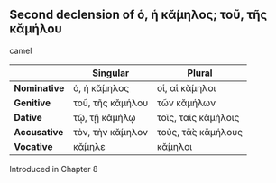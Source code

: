 ## Second declension of ὁ, ἡ κᾰ́μηλος; τοῦ, τῆς κᾰμήλου

camel

|                | Singular         | Plural              |
|----------------|------------------|---------------------|
| **Nominative** | ὁ, ἡ κᾰ́μηλος     | οἱ, αἱ κᾰ́μηλοι      |
| **Genitive**   | τοῦ, τῆς κᾰμήλου | τῶν κᾰμήλων         |
| **Dative**     | τῷ, τῇ κᾰμήλῳ    | τοῖς, ταῖς κᾰμήλοις |
| **Accusative** | τὸν, τὴν κᾰ́μηλον | τοὺς, τᾱ̀ς κᾰμήλους  |
| **Vocative**   | κᾰ́μηλε           | κᾰ́μηλοι             |


Introduced in Chapter 8
